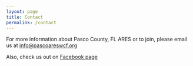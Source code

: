 ```yaml
---
layout: page
title: Contact
permalink: /contact
---
```

For more information about Pasco County, FL ARES or to join, please email us at [info@pascoareswcf.org](mailto:n7cgc1@gmail.com)

Also, check us out on [Facebook page](https://www.facebook.com/groups/140239368312812)

